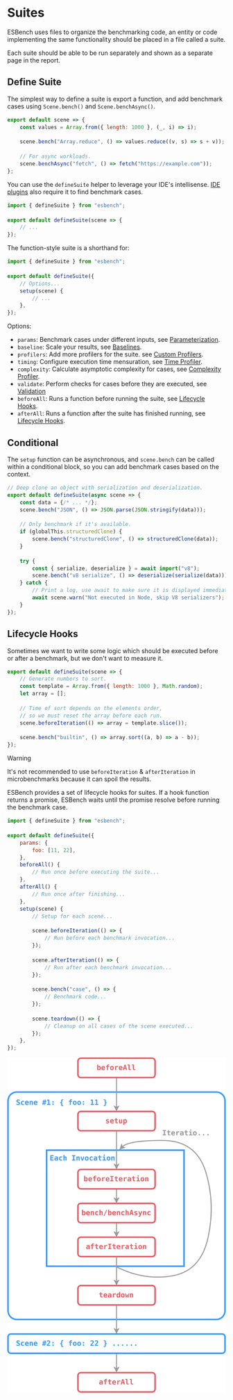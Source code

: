 # Suites

ESBench uses files to organize the benchmarking code, an entity or code implementing the same functionality should be placed in a file called a suite.

Each suite should be able to be run separately and shown as a separate page in the report.

## Define Suite

The simplest way to define a suite is export a function, and add benchmark cases using `Scene.bench()` and `Scene.benchAsync()`.

```javascript
export default scene => {
	const values = Array.from({ length: 1000 }, (_, i) => i);
	
	scene.bench("Array.reduce", () => values.reduce((v, s) => s + v));
	
	// For async workloads.
	scene.benchAsync("fetch", () => fetch("https://example.com"));
};
```

You can use the `defineSuite` helper to leverage your IDE's intellisense. [IDE plugins](./ide-integration) also require it to find benchmark cases.

```javascript
import { defineSuite } from "esbench";

export default defineSuite(scene => {
	// ...
});
```

The function-style suite is a shorthand for:

```javascript
import { defineSuite } from "esbench";

export default defineSuite({
	// Options...
	setup(scene) {
		// ...
    },
});
```

Options:

* `params`: Benchmark cases under different inputs, see [Parameterization](./parameterization).
* `baseline`: Scale your results, see [Baselines](./comparison).
* `profilers`: Add more profilers for the suite. see [Custom Profilers](../api/profiler).
* `timing`: Configure execution time mensuration, see [Time Profiler](./time-profiler).
* `complexity`: Calculate asymptotic complexity for cases, see [Complexity Profiler](./complexity).
* `validate`: Perform checks for cases before they are executed, see [Validation](./validation)
* `beforeAll`: Runs a function before running the suite, see [Lifecycle Hooks](./suites#lifecycle-hooks).
* `afterAll`: Runs a function after the suite has finished running, see [Lifecycle Hooks](./suites#lifecycle-hooks).

## Conditional

The `setup` function can be asynchronous, and `scene.bench` can be called within a conditional block, so you can add benchmark cases based on the context.

```javascript
// Deep clone an object with serialization and deserialization.
export default defineSuite(async scene => {
	const data = {/* ... */};
	scene.bench("JSON", () => JSON.parse(JSON.stringify(data)));
	
	// Only benchmark if it's available.
	if (globalThis.structuredClone) {
		scene.bench("structuredClone", () => structuredClone(data));
    }

	try {
		const { serialize, deserialize } = await import("v8");
		scene.bench("v8 serialize", () => deserialize(serialize(data)));
	} catch {
		// Print a log, use await to make sure it is displayed immediately.
		await scene.warn("Not executed in Node, skip V8 serializers");
	}
});
```

## Lifecycle Hooks

Sometimes we want to write some logic which should be executed before or after a benchmark, but we don't want to measure it.

```javascript
export default defineSuite(scene => {
	// Generate numbers to sort.
	const template = Array.from({ length: 1000 }, Math.random);
	let array = [];
	
	// Time of sort depends on the elements order, 
    // so we must reset the array before each run.
	scene.beforeIteration(() => array = template.slice());
	
	scene.bench("builtin", () => array.sort((a, b) => a - b));
});
```

> [!WARNING]
> It's not recommended to use `beforeIteration` & `afterIteration` in microbenchmarks because it can spoil the results.

ESBench provides a set of lifecycle hooks for suites. If a hook function returns a promise, ESBench waits until the promise resolve before running the benchmark case.

```javascript
import { defineSuite } from "esbench";

export default defineSuite({
    params: {
		foo: [11, 22],
    },
	beforeAll() {
		// Run once before executing the suite...
	},
	afterAll() {
		// Run once after finishing...
	},
	setup(scene) {
		// Setup for each scene...
		
		scene.beforeIteration(() => {
			// Run before each benchmark invocation...
		});
		
		scene.afterIteration(() => {
			// Run after each benchmark invocation...
		});
		
		scene.bench("case", () => {
			// Benchmark code...
        });

		scene.teardown(() => {
			// Cleanup on all cases of the scene executed...
		});
	},
});
```

![Suite Lifecycle](../assets/SuiteLifecycle.svg)
